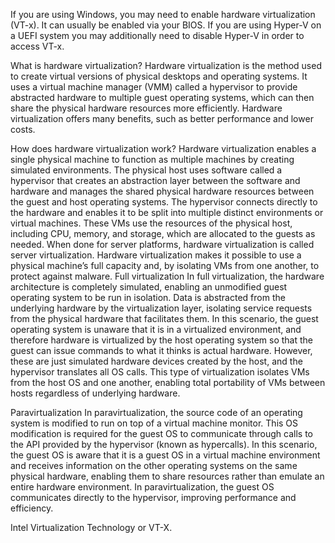 
If you are using Windows, you may need to enable hardware virtualization (VT-x). It can usually be enabled via your BIOS. If you are using Hyper-V on a UEFI system you may additionally need to disable Hyper-V in order to access VT-x.

What is hardware virtualization?
Hardware virtualization is the method used to create virtual versions of physical desktops and operating systems. It uses a virtual machine manager (VMM) called a hypervisor to provide abstracted hardware to multiple guest operating systems, which can then share the physical hardware resources more efficiently. Hardware virtualization offers many benefits, such as better performance and lower costs.

How does hardware virtualization work?
Hardware virtualization enables a single physical machine to function as multiple machines by creating simulated environments. The physical host uses software called a hypervisor that creates an abstraction layer between the software and hardware and manages the shared physical hardware resources between the guest and host operating systems. The hypervisor connects directly to the hardware and enables it to be split into multiple distinct environments or virtual machines. These VMs use the resources of the physical host, including CPU, memory, and storage, which are allocated to the guests as needed. When done for server platforms, hardware virtualization is called server virtualization. Hardware virtualization makes it possible to use a physical machine’s full capacity and, by isolating VMs from one another, to protect against malware.
Full virtualization
In full virtualization, the hardware architecture is completely simulated, enabling an unmodified guest operating system to be run in isolation. Data is abstracted from the underlying hardware by the virtualization layer, isolating service requests from the physical hardware that facilitates them. In this scenario, the guest operating system is unaware that it is in a virtualized environment, and therefore hardware is virtualized by the host operating system so that the guest can issue commands to what it thinks is actual hardware. However, these are just simulated hardware devices created by the host, and the hypervisor translates all OS calls. This type of virtualization isolates VMs from the host OS and one another, enabling total portability of VMs between hosts regardless of underlying hardware.  

Paravirtualization
In paravirtualization, the source code of an operating system is modified to run on top of a virtual machine monitor. This OS modification is required for the guest OS to communicate through calls to the API provided by the hypervisor (known as hypercalls). In this scenario, the guest OS is aware that it is a guest OS in a virtual machine environment and receives information on the other operating systems on the same physical hardware, enabling them to share resources rather than emulate an entire hardware environment. In paravirtualization, the guest OS communicates directly to the hypervisor, improving performance and efficiency.   

Intel Virtualization Technology or VT-X. 